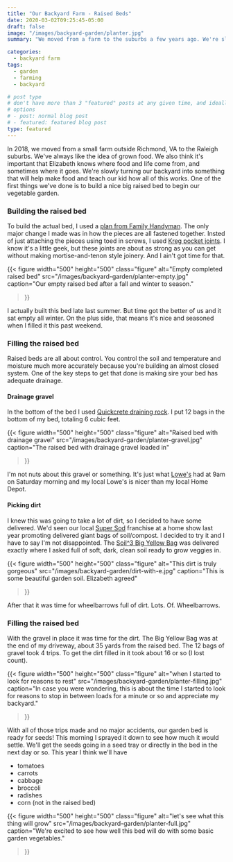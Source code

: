 ```yaml
---
title: "Our Backyard Farm - Raised Beds"
date: 2020-03-02T09:25:45-05:00
draft: false
image: "/images/backyard-garden/planter.jpg"
summary: "We moved from a farm to the suburbs a few years ago. We're slowly turning our backyard into something that will help make yummy food and teach our kid how all of this works. One of the first things we've done is to build a nice big raised bed to start our vegetable garden."

categories: 
  - backyard farm
tags:
  - garden
  - farming
  - backyard

# post type
# don't have more than 3 "featured" posts at any given time, and ideally keep 3 going for symmetry"
# options 
# - post: normal blog post
# - featured: featured blog post 
type: featured
---
```


In 2018, we moved from a small farm outside Richmond, VA to the Raleigh suburbs. We've always like the idea of grown food. We also think it's important that Elizabeth knows where food and life come from, and sometimes where it goes. We're slowly turning our backyard into something that will help make food and teach our kid how all of this works. One of the first things we've done is to build a nice big raised bed to begin our vegetable garden.

### Building the raised bed

To build the actual bed, I used a [plan from Family Handyman](https://www.familyhandyman.com/garden-structures/how-to-build-raised-garden-beds/). The only major change I made was in how the pieces are all fastened together. Insted of just attaching the pieces using toed in screws, I used [Kreg pocket joints](https://www.kregtool.com/about-us/news/kreg-tool-tips-joining/how-a-pocket-hole-joint-works.aspx). I know it's a little geek, but these joints are about as strong as you can get without making mortise-and-tenon style joinery. And I ain't got time for that.

{{< figure 
width="500" height="500"
class="figure"
alt="Empty completed raised bed"
src="/images/backyard-garden/planter-empty.jpg"
caption="Our empty raised bed after a fall and winter to season."
>}}

I actually built this bed late last summer. But time got the better of us and it sat empty all winter. On the plus side, that means it's nice and seasoned when I filled it this past weekend.

### Filling the raised bed

Raised beds are all about control. You control the soil and temperature and moisture much more accurately because you're building an almost closed system. One of the key steps to get that done is making sire your bed has adequate drainage. 

#### Drainage gravel

In the bottom of the bed I used [Quickcrete draining rock](https://www.lowes.com/pd/EARTHESSENTIALS-BY-QUIKRETE-0-5-cu-ft/50425824?cm_mmc=shp-_-c-_-prd-_-lwn-_-google-_-lia-_-179-_-mulchandstone-_-50425824-_-0&store_code=677&placeholder=null&gclid=CjwKCAiA-vLyBRBWEiwAzOkGVAx9cZBmv2QUsY6uJwNRNjL5TG3MljHs55HBNCQ2r1GPrgSOrriTJxoCsPUQAvD_BwE&gclsrc=aw.ds). I put 12 bags in the bottom of my bed, totaling 6 cubic feet. 

{{< figure 
width="500" height="500"
class="figure"
alt="Raised bed with drainage gravel"
src="/images/backyard-garden/planter-gravel.jpg"
caption="The raised bed with drainage gravel loaded in"
>}}

I'm not nuts about this gravel or something. It's just what [Lowe's](https://www.lowes.com) had at 9am on Saturday morning and my local Lowe's is nicer than my local Home Depot.

#### Picking dirt

I knew this was going to take a lot of dirt, so I decided to have some delivered. We'd seen our local [Super Sod](https://www.supersod.com/) franchise at a home show last year promoting delivered giant bags of soil/compost. I decided to try it and I have to say I'm not disappointed. The [Soil^3 Big Yellow Bag](https://soil3.com/) was delivered exactly where I asked full of soft, dark, clean soil ready to grow veggies in.

{{< figure 
width="500" height="500"
class="figure"
alt="This dirt is truly gorgeous"
src="/images/backyard-garden/dirt-with-e.jpg"
caption="This is some beautiful garden soil. Elizabeth agreed"
>}}

After that it was time for wheelbarrows full of dirt. Lots. Of. Wheelbarrows.

### Filling the raised bed

With the gravel in place it was time for the dirt. The Big Yellow Bag was at the end of my driveway, about 35 yards from the raised bed. The 12 bags of gravel took 4 trips. To get the dirt filled in it took about 16 or so (I lost count). 

{{< figure 
width="500" height="500"
class="figure"
alt="when I started to look for reasons to rest"
src="/images/backyard-garden/planter-filling.jpg"
caption="In case you were wondering, this is about the time I started to look for reasons to stop in between loads for a minute or so and appreciate my backyard."
>}}

With all of those trips made and no major accidents, our garden bed is ready for seeds! This morning I sprayed it down to see how much it would settle. We'll get the seeds going in a seed tray or directly in the bed in the next day or so. This year I think we'll have 

* tomatoes
* carrots
* cabbage
* broccoli
* radishes
* corn (not in the raised bed)

{{< figure 
width="500" height="500"
class="figure"
alt="let's see what this thing will grow"
src="/images/backyard-garden/planter-full.jpg"
caption="We're excited to see how well this bed will do with some basic garden vegetables."
>}}